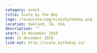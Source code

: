 ```yaml
---
category: event
title: Scale by the Bay
logo: /resources/img/scalebythebay.png
location: Oakland, CA, USA
description: ""
start: 14 November 2019
end: 16 November 2019
link-out: http://scale.bythebay.io/
---
```

